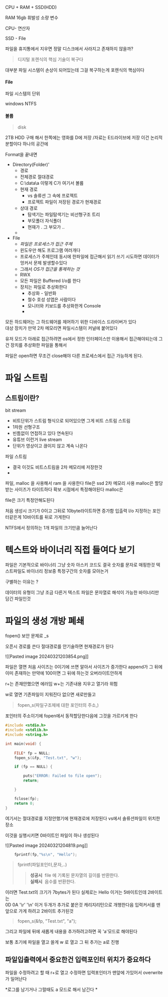 
CPU + RAM + SSD(HDD)

RAM 16gb 휘발성 소량 변수

CPU- 연산자

SSD - File 

파일을 휴지통에서 지우면 정말 디스크에서 사라지고 존재하지 않을까?

> 디지털 포렌식의 핵심 기술이 복구다 

대부분 파일 시스템이 손상이 되어있는데 그걸 복구하는게 
포렌식의 핵심이다 

#### File
 파일 시스템의 단위

windows NTFS 

#### 볼륨

> disk

2TB HDD 구매 해서 한쪽에는 영화를 D에 저장 /자료는 E드라이브에 저장 이건 논리적분할이다 하나의 공간에 

Format을 끝내면 

- Directory(Folder)'
	- 경로
	- 전체경로 절대경로 
	- C:\data\a 이렇게 C가 여기서 볼륨 
	- 현재 경로 
		- vs 솔류션 그 속에 프로젝트 
		- 프로젝트 파일이 저장된 경로가 현재경로 
	- 상대 경로
		- 탐색기는 파일탐색기는 비선형구조 트리 
		- 부모폴더 자식폴더 
		- 현재가 . 그 부모가 ..
	- 
- File
	- *파일은 프로세스가 접근 주체*
	- 윈도우만 해도 프로그램 여러개다 
	- 프로세스가 주체인데 동시에 한파일에 접근해서 읽기 쓰기 시도하면 데이터가 엉커서 문제 발생할수있다
	- 그래서 *OS가 접근을 통제하는 것*
	- RWX 
	- 모든 파일은 Buffered I/o를 한다 
	- 장치는 파일로 추상화한다 
		- 추상화 - 일반화
		- 철수 호성 성엽은 사람이다 
		- 모니터와 키보드를 추상화한게 Console
		- 

모든 하드웨어는 그 하드웨어를  제어하기 위한 
디바이스 드라이버가 있다  
대상 장치가 만약 2차 메모리면 파일시스템이 커널에 붙어있다 

유저 모드가 아래로 접근하려면 os에서 정한 인터페이스만 이용해서 접근해야되는데 그건 장치를 추상화한 파일을 통해서 

파일은 open하면 무조건 close해야 다른 프로세스에서 접근 가능하게 된다.

# 파일 스트림 

## 스트림이란? 

bit stream 
- 비트단위가 스트림 형식으로 되어있으면 그게 비트 스트림 
스트림
- 1차원 선형구조 
- 빈틈없이 연접하고 있다 연속된다
- 유튜브 이런거 live stream 
- 단위가 영상이고 끊이지 않고 계속 나온다 

파일 스트림
- 결국 이것도 비트스트림을 2차 메모리에 저장한것 
- 

파일, malloc 을 사용해서 ram 을 사용한다 
file은 ssd 2차 메모리 사용
malloc은 할당 받는 사이즈가 타이트하다 
확보 시점에서 특정해야된다 malloc은

file은 크기 특정안해도된다 

처음 생성시 크기가 0이고 그뒤로 10byte라이트하면 증가함 
입출력 I/o 지정하는 포인터같은게 10바이트를 뒤로 가게한다 

NTFS에서 정의하는 1개 파일의 크기만큼 늘어난다 



# 텍스트와 바이너리 직접 들여다 보기 

파일은 기본적으로 바이너리 그냥 숫자 
아스키 코드도 결국 숫자를 문자로 매핑한것
텍스트파일도 바이너리 정보중 특정구간의 숫자를 모아논거 

구별하는 이유는 ? 

 
데이터의 유형이 그냥 조금 다른거 
텍스트 파일은 문자열로 해석이 가능한 바이너리만 담긴 파일인것 

# 파일의 생성 개방 폐쇄 

  fopen() 보안 문제로 _s

오픈시 경로를 쓴다 
절대경로를 안기술하면 현재경로가 된다 

  ![[Pasted image 20240321203854.png]]

파일은 열면 처음 사이즈는 0이기에 
쓰면 알아서 사이즈가 증가한다 
append가 그 뒤에 이미 존재하는 만약에 100이면 그 뒤에 하는것
오버라이트안하게 

r+는 존재안했으면 에러임 
w+는 기존내용 지우고 열기라 위험 

w로 열면 기존파일이 지워진다 없으면 새로만들고 

> fopen_s(파일구조체에 대한 포인터의 주소,)

포인터의 주소이기에 fopen에서 동적할당한다음에 그것을 가르키게 한다 

```c
#include <stdio.h>
#include <stdlib.h>
#include <string.h>

int main(void) {
	
	FILE* fp = NULL;
	fopen_s(&fp, "Test.txt", "w");

	if (fp == NULL) {

		puts("ERROR: Failed to file open");
		return;

	}

	fclose(fp); 
	return 0;
}
```

여기서는 절대경로를 지정안했기에 현재경로에 저장된다
vs에서 솔류션파일이 위치한 장소 

이것을 실행시키면 0바이트인 파일이 하나 생성된다

![[Pasted image 20240321204819.png]]


```c
	fprintf(fp,"%s\n", "Hello");

```


>fprintf(파일포인터,문자,..)
>> **성공시**  file 에 기록된 문자열의 길이를 반환한다.  
> **실패시**  음수를 반환한다.


이러면 Test.txt의 크기가 7bytes가 된다 실제로는 Hello 이거는 5바이트인데
2바이트는  
0D 0A '\r' '\n' 이거 두개가 추가로 붙은것 캐리지리턴으로 개행한다음 입력커서를 맨앞으로 가게 하려고 2바이트 추가된것 


> fopen_s(&fp, "Test.txt", "a");

그리고 파일에 뒤에 새롭게 내용을 추가하려고하면 꼭 'a'모드로 해야된다

보통 초기에 파일을 열고 쓸게 w 로 열고
그 뒤 추가는 a로 진행

## 파일입출력에서 중요한건 입력포인터 위치가 중요하다
파일을 수정하려고 할 때 r+로 열고 수정하면
입력포인터가 맨앞에 가있어서 overwrite가 일어난다 

*로그를 남기거나 그럴때도 a 모드로 해서 남긴다 *

